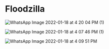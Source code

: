 # Floodzilla

![WhatsApp Image 2022-01-18 at 4 20 04 PM (1)](https://user-images.githubusercontent.com/66934832/149923886-1b912c64-b178-4acc-848c-399b8e0c6647.jpeg)




![WhatsApp Image 2022-01-18 at 4 07 46 PM (1)](https://user-images.githubusercontent.com/66934832/149921504-7cdb679e-9ef1-4fca-a87c-69c420c65e91.jpeg)




![WhatsApp Image 2022-01-18 at 4 09 51 PM](https://user-images.githubusercontent.com/66934832/149921794-1058954e-8838-4709-b81e-e15f4f9f334b.jpeg)




